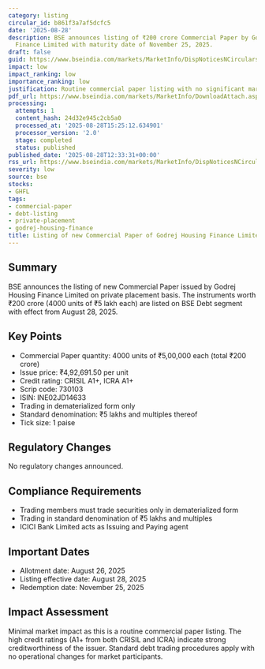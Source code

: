 ```yaml
---
category: listing
circular_id: b861f3a7af5dcfc5
date: '2025-08-28'
description: BSE announces listing of ₹200 crore Commercial Paper by Godrej Housing
  Finance Limited with maturity date of November 25, 2025.
draft: false
guid: https://www.bseindia.com/markets/MarketInfo/DispNoticesNCirculars.aspx?Noticeid={62668B64-5853-4268-81FC-AEE4E761DAF9}&noticeno=20250828-45&dt=08/28/2025&icount=45&totcount=58&flag=0
impact: low
impact_ranking: low
importance_ranking: low
justification: Routine commercial paper listing with no significant market implications
pdf_url: https://www.bseindia.com/markets/MarketInfo/DownloadAttach.aspx?id=20250828-45&attachedId=
processing:
  attempts: 1
  content_hash: 24d32e945c2cb5a0
  processed_at: '2025-08-28T15:25:12.634901'
  processor_version: '2.0'
  stage: completed
  status: published
published_date: '2025-08-28T12:33:31+00:00'
rss_url: https://www.bseindia.com/markets/MarketInfo/DispNoticesNCirculars.aspx?Noticeid={62668B64-5853-4268-81FC-AEE4E761DAF9}&noticeno=20250828-45&dt=08/28/2025&icount=45&totcount=58&flag=0
severity: low
source: bse
stocks:
- GHFL
tags:
- commercial-paper
- debt-listing
- private-placement
- godrej-housing-finance
title: Listing of new Commercial Paper of Godrej Housing Finance Limited
---
```


## Summary

BSE announces the listing of new Commercial Paper issued by Godrej Housing Finance Limited on private placement basis. The instruments worth ₹200 crore (4000 units of ₹5 lakh each) are listed on BSE Debt segment with effect from August 28, 2025.

## Key Points

- Commercial Paper quantity: 4000 units of ₹5,00,000 each (total ₹200 crore)
- Issue price: ₹4,92,691.50 per unit
- Credit rating: CRISIL A1+, ICRA A1+
- Scrip code: 730103
- ISIN: INE02JD14633
- Trading in dematerialized form only
- Standard denomination: ₹5 lakhs and multiples thereof
- Tick size: 1 paise

## Regulatory Changes

No regulatory changes announced.

## Compliance Requirements

- Trading members must trade securities only in dematerialized form
- Trading in standard denomination of ₹5 lakhs and multiples
- ICICI Bank Limited acts as Issuing and Paying agent

## Important Dates

- Allotment date: August 26, 2025
- Listing effective date: August 28, 2025
- Redemption date: November 25, 2025

## Impact Assessment

Minimal market impact as this is a routine commercial paper listing. The high credit ratings (A1+ from both CRISIL and ICRA) indicate strong creditworthiness of the issuer. Standard debt trading procedures apply with no operational changes for market participants.